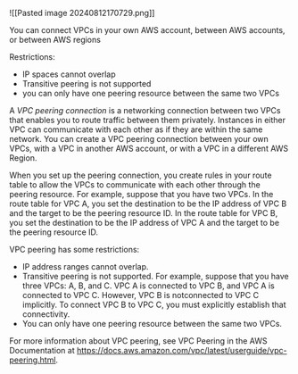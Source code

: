 ![[Pasted image 20240812170729.png]]

You can connect VPCs in your own AWS account, between AWS accounts, or between AWS regions

Restrictions:
- IP spaces cannot overlap
- Transitive peering is not supported
- you can only have one peering resource between the same two VPCs

A *VPC peering connection* is a networking connection between two VPCs that enables you to route traffic between them privately. Instances in either VPC can communicate with each other as if they are within the same network. You can create a VPC peering connection between your own VPCs, with a VPC in another AWS account, or with a VPC in a different AWS Region. 

When you set up the peering connection, you create rules in your route table to allow the VPCs to communicate with each other through the peering resource. For example, suppose that you have two VPCs. In the route table for VPC A, you set the destination to be the IP address of VPC B and the target to be the peering resource ID. In the route table for VPC B, you set the destination to be the IP address of VPC A and the target to be the peering resource ID.

VPC peering has some restrictions: 
- IP address ranges cannot overlap. 
- Transitive peering is not supported. For example, suppose that you have three VPCs: A, B, and C. VPC A is connected to VPC B, and VPC A is connected to VPC C. However, VPC B is notconnected to VPC C implicitly. To connect VPC B to VPC C, you must explicitly establish that connectivity. 
- You can only have one peering resource between the same two VPCs.

For more information about VPC peering, see VPC Peering in the AWS Documentation at https://docs.aws.amazon.com/vpc/latest/userguide/vpc-peering.html.
